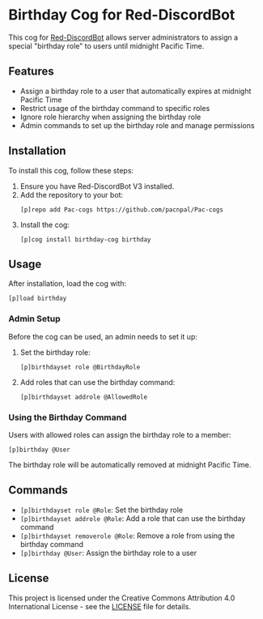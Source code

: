 # Birthday Cog for Red-DiscordBot

This cog for [Red-DiscordBot](https://github.com/Cog-Creators/Red-DiscordBot) allows server administrators to assign a special "birthday role" to users until midnight Pacific Time.

## Features

- Assign a birthday role to a user that automatically expires at midnight Pacific Time
- Restrict usage of the birthday command to specific roles
- Ignore role hierarchy when assigning the birthday role
- Admin commands to set up the birthday role and manage permissions

## Installation

To install this cog, follow these steps:

1. Ensure you have Red-DiscordBot V3 installed.
2. Add the repository to your bot:
   ```
   [p]repo add Pac-cogs https://github.com/pacnpal/Pac-cogs
   ```
3. Install the cog:
   ```
   [p]cog install birthday-cog birthday
   ```

## Usage

After installation, load the cog with:
```
[p]load birthday
```

### Admin Setup

Before the cog can be used, an admin needs to set it up:

1. Set the birthday role:
   ```
   [p]birthdayset role @BirthdayRole
   ```
2. Add roles that can use the birthday command:
   ```
   [p]birthdayset addrole @AllowedRole
   ```

### Using the Birthday Command

Users with allowed roles can assign the birthday role to a member:
```
[p]birthday @User
```

The birthday role will be automatically removed at midnight Pacific Time.

## Commands

- `[p]birthdayset role @Role`: Set the birthday role
- `[p]birthdayset addrole @Role`: Add a role that can use the birthday command
- `[p]birthdayset removerole @Role`: Remove a role from using the birthday command
- `[p]birthday @User`: Assign the birthday role to a user

## License

This project is licensed under the Creative Commons Attribution 4.0 International License - see the [LICENSE](LICENSE) file for details.
